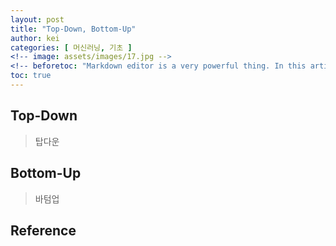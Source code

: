 ```yaml
---
layout: post
title: "Top-Down, Bottom-Up"
author: kei
categories: [ 머신러닝, 기초 ]
<!-- image: assets/images/17.jpg -->
<!-- beforetoc: "Markdown editor is a very powerful thing. In this article I'm going to show you what you can actually do with it, some tricks and tips while editing your post." -->
toc: true
---
```

## Top-Down
> 탑다운

## Bottom-Up
> 바텀업

## Reference
<!-- <a href="https://blog.naver.com/PostView.nhn?blogId=riverrun17&logNo=221901319498">#4 Relu, Sigmoid 함수 역전파(미분)</a>\ -->
